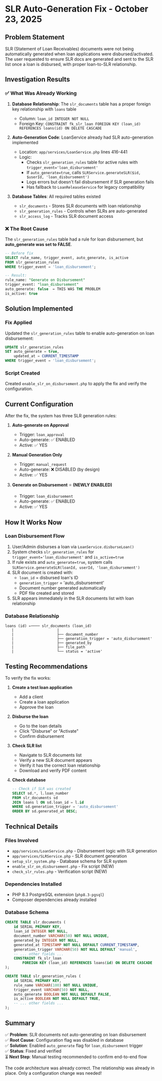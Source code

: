 # SLR Auto-Generation Fix - October 23, 2025

## Problem Statement
SLR (Statement of Loan Receivables) documents were not being automatically generated when loan applications were disbursed/activated. The user requested to ensure SLR docs are generated and sent to the SLR list once a loan is disbursed, with proper loan-to-SLR relationship.

## Investigation Results

### ✅ What Was Already Working
1. **Database Relationship**: The `slr_documents` table has a proper foreign key relationship with `loans` table
   - Column: `loan_id INTEGER NOT NULL`
   - Foreign Key: `CONSTRAINT fk_slr_loan FOREIGN KEY (loan_id) REFERENCES loans(id) ON DELETE CASCADE`

2. **Auto-Generation Code**: LoanService already had SLR auto-generation implemented
   - Location: `app/services/LoanService.php` lines 416-441
   - Logic: 
     - Checks `slr_generation_rules` table for active rules with `trigger_event='loan_disbursement'`
     - If `auto_generate=true`, calls `SLRService.generateSLR($id, $userId, 'loan_disbursement')`
     - Logs errors but doesn't fail disbursement if SLR generation fails
     - Has fallback to `LoanReleaseService` for legacy compatibility

3. **Database Tables**: All required tables existed
   - `slr_documents` - Stores SLR documents with loan relationship
   - `slr_generation_rules` - Controls when SLRs are auto-generated
   - `slr_access_log` - Tracks SLR document access

### ❌ The Root Cause
The `slr_generation_rules` table had a rule for loan disbursement, but **auto_generate was set to FALSE**.

```sql
-- Before fix
SELECT rule_name, trigger_event, auto_generate, is_active 
FROM slr_generation_rules 
WHERE trigger_event = 'loan_disbursement';

-- Result:
rule_name: "Generate on Disbursement"
trigger_event: "loan_disbursement"
auto_generate: false  ← THIS WAS THE PROBLEM
is_active: true
```

## Solution Implemented

### Fix Applied
Updated the `slr_generation_rules` table to enable auto-generation on loan disbursement:

```sql
UPDATE slr_generation_rules 
SET auto_generate = true,
    updated_at = CURRENT_TIMESTAMP
WHERE trigger_event = 'loan_disbursement';
```

### Script Created
Created `enable_slr_on_disbursement.php` to apply the fix and verify the configuration.

## Current Configuration

After the fix, the system has three SLR generation rules:

1. **Auto-generate on Approval**
   - Trigger: `loan_approval`
   - Auto-generate: ✅ ENABLED
   - Active: ✅ YES

2. **Manual Generation Only**
   - Trigger: `manual_request`
   - Auto-generate: ❌ DISABLED (by design)
   - Active: ✅ YES

3. **Generate on Disbursement** ⭐ **(NEWLY ENABLED)**
   - Trigger: `loan_disbursement`
   - Auto-generate: ✅ ENABLED
   - Active: ✅ YES

## How It Works Now

### Loan Disbursement Flow
1. User/Admin disburses a loan via `LoanService.disburseLoan()`
2. System checks `slr_generation_rules` for `trigger_event='loan_disbursement'` and `is_active=true`
3. If rule exists and `auto_generate=true`, system calls `SLRService.generateSLR(loanId, userId, 'loan_disbursement')`
4. SLR document is created with:
   - `loan_id` = disbursed loan's ID
   - `generation_trigger` = 'auto_disbursement'
   - Document number generated automatically
   - PDF file created and stored
5. SLR appears immediately in the SLR documents list with loan relationship

### Database Relationship
```
loans (id) ←──── slr_documents (loan_id)
   |                    |
   |                    ├── document_number
   |                    ├── generation_trigger = 'auto_disbursement'
   |                    ├── generated_by
   |                    ├── file_path
   |                    └── status = 'active'
```

## Testing Recommendations

To verify the fix works:

1. **Create a test loan application**
   - Add a client
   - Create a loan application
   - Approve the loan

2. **Disburse the loan**
   - Go to the loan details
   - Click "Disburse" or "Activate"
   - Confirm disbursement

3. **Check SLR list**
   - Navigate to SLR documents list
   - Verify a new SLR document appears
   - Verify it has the correct loan relationship
   - Download and verify PDF content

4. **Check database**
   ```sql
   -- Check if SLR was created
   SELECT sd.*, l.loan_number 
   FROM slr_documents sd
   JOIN loans l ON sd.loan_id = l.id
   WHERE sd.generation_trigger = 'auto_disbursement'
   ORDER BY sd.generated_at DESC;
   ```

## Technical Details

### Files Involved
- `app/services/LoanService.php` - Disbursement logic with SLR generation
- `app/services/SLRService.php` - SLR document generation
- `setup_slr_system.php` - Database schema for SLR system
- `enable_slr_on_disbursement.php` - Fix script (NEW)
- `check_slr_rules.php` - Verification script (NEW)

### Dependencies Installed
- PHP 8.3 PostgreSQL extension (`php8.3-pgsql`)
- Composer dependencies already installed

### Database Schema
```sql
CREATE TABLE slr_documents (
    id SERIAL PRIMARY KEY,
    loan_id INTEGER NOT NULL,
    document_number VARCHAR(50) NOT NULL UNIQUE,
    generated_by INTEGER NOT NULL,
    generated_at TIMESTAMP NOT NULL DEFAULT CURRENT_TIMESTAMP,
    generation_trigger VARCHAR(50) NOT NULL DEFAULT 'manual',
    -- ... other fields ...
    CONSTRAINT fk_slr_loan 
        FOREIGN KEY (loan_id) REFERENCES loans(id) ON DELETE CASCADE
);

CREATE TABLE slr_generation_rules (
    id SERIAL PRIMARY KEY,
    rule_name VARCHAR(100) NOT NULL UNIQUE,
    trigger_event VARCHAR(50) NOT NULL,
    auto_generate BOOLEAN NOT NULL DEFAULT FALSE,
    is_active BOOLEAN NOT NULL DEFAULT TRUE,
    -- ... other fields ...
);
```

## Summary

✅ **Problem**: SLR documents not auto-generating on loan disbursement  
✅ **Root Cause**: Configuration flag was disabled in database  
✅ **Solution**: Enabled `auto_generate` flag for `loan_disbursement` trigger  
✅ **Status**: Fixed and verified  
⏳ **Next Step**: Manual testing recommended to confirm end-to-end flow  

The code architecture was already correct. The relationship was already in place. Only a configuration change was needed!
